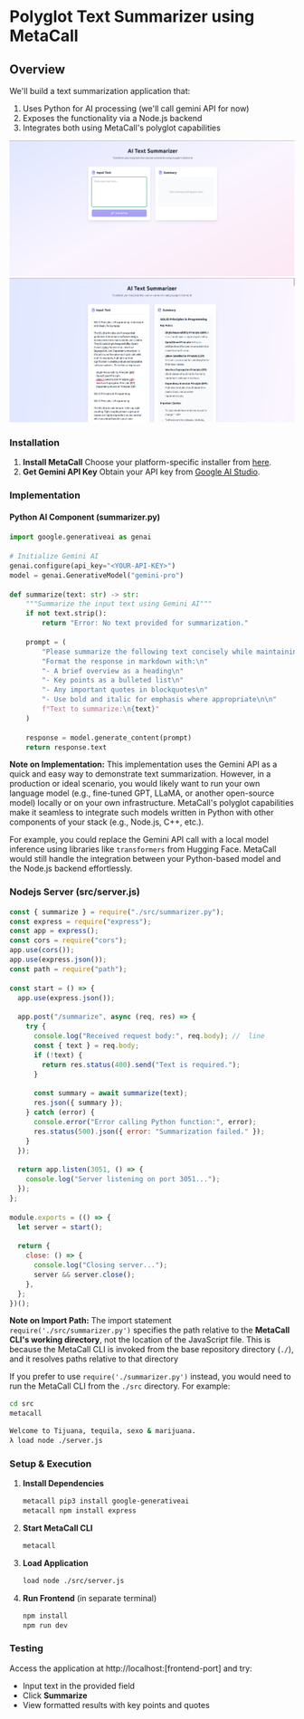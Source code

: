 # Polyglot Text Summarizer using MetaCall

## Overview

We'll build a text summarization application that:

1. Uses Python for AI processing (we'll call gemini API for now)
2. Exposes the functionality via a Node.js backend
3. Integrates both using MetaCall's polyglot capabilities

![UI](./media/UI.png)
![summarized text](./media/summarized-example.png)
### Installation

1. **Install MetaCall**
    Choose your platform-specific installer from [here](https://github.com/metacall/install).
2. **Get Gemini API Key**
    Obtain your API key from [Google AI Studio](https://aistudio.google.com/app/apikey).

### Implementation

#### Python AI Component (summarizer.py)

```python
import google.generativeai as genai

# Initialize Gemini AI
genai.configure(api_key="<YOUR-API-KEY>")
model = genai.GenerativeModel("gemini-pro")

def summarize(text: str) -> str:
    """Summarize the input text using Gemini AI"""
    if not text.strip():
        return "Error: No text provided for summarization."

    prompt = (
        "Please summarize the following text concisely while maintaining key information.\n"
        "Format the response in markdown with:\n"
        "- A brief overview as a heading\n"
        "- Key points as a bulleted list\n"
        "- Any important quotes in blockquotes\n"
        "- Use bold and italic for emphasis where appropriate\n\n"
        f"Text to summarize:\n{text}"
    )

    response = model.generate_content(prompt)
    return response.text
```

**Note on Implementation:**
This implementation uses the Gemini API as a quick and easy way to demonstrate text summarization. However, in a production or ideal scenario, you would likely want to run your own language model (e.g., fine-tuned GPT, LLaMA, or another open-source model) locally or on your own infrastructure. MetaCall's polyglot capabilities make it seamless to integrate such models written in Python with other components of your stack (e.g., Node.js, C++, etc.).

For example, you could replace the Gemini API call with a local model inference using libraries like `transformers` from Hugging Face. MetaCall would still handle the integration between your Python-based model and the Node.js backend effortlessly.

### Nodejs Server (src/server.js)

```javascript
const { summarize } = require("./src/summarizer.py");
const express = require("express");
const app = express();
const cors = require("cors");
app.use(cors());
app.use(express.json());
const path = require("path");

const start = () => {
  app.use(express.json());

  app.post("/summarize", async (req, res) => {
    try {
      console.log("Received request body:", req.body); //  line
      const { text } = req.body;
      if (!text) {
        return res.status(400).send("Text is required.");
      }

      const summary = await summarize(text);
      res.json({ summary });
    } catch (error) {
      console.error("Error calling Python function:", error);
      res.status(500).json({ error: "Summarization failed." });
    }
  });

  return app.listen(3051, () => {
    console.log("Server listening on port 3051...");
  });
};

module.exports = (() => {
  let server = start();

  return {
    close: () => {
      console.log("Closing server...");
      server && server.close();
    },
  };
})();
```

**Note on Import Path:**
The import statement `require('./src/summarizer.py')` specifies the path relative to the **MetaCall CLI's working directory**, not the location of the JavaScript file. This is because the MetaCall CLI is invoked from the base repository directory (`./`), and it resolves paths relative to that directory

If you prefer to use `require('./summarizer.py')` instead, you would need to run the MetaCall CLI from the `./src` directory. For example:

```bash
cd src
metacall
```

```bash
Welcome to Tijuana, tequila, sexo & marijuana.
λ load node ./server.js
```

### Setup & Execution

1. **Install Dependencies**

    ```bash
    metacall pip3 install google-generativeai
    metacall npm install express
    ```

2. **Start MetaCall CLI**

    ```bash
    metacall
    ```

3. **Load Application**

    ```bash
    load node ./src/server.js
    ```

4. **Run Frontend** (in separate terminal)

    ```bash
    npm install
    npm run dev
    ```

### Testing
Access the application at http://localhost:[frontend-port] and try:

- Input text in the provided field
- Click **Summarize**
- View formatted results with key points and quotes